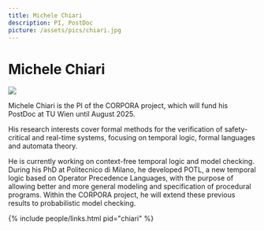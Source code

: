 ```yaml
---
title: Michele Chiari
description: PI, PostDoc
picture: /assets/pics/chiari.jpg
---
```


# Michele Chiari

<img class="main-image person circle-image wow animated zoomIn" src="{{ page.picture }}" data-wow-delay=".1s"/>

Michele Chiari is the PI of the CORPORA project, which will fund his PostDoc at TU Wien until August 2025.

His research interests cover formal methods for the verification of safety-critical and real-time systems, focusing on temporal logic, formal languages and automata theory.

He is currently working on context-free temporal logic and model checking.
During his PhD at Politecnico di Milano, he developed POTL, a new temporal logic based on Operator Precedence Languages, with the purpose of allowing better and more general modeling and specification of procedural programs.
Within the CORPORA project, he will extend these previous results to probabilistic model checking.

{% include people/links.html pid="chiari" %}
